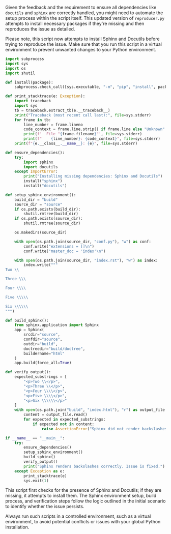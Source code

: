 Given the feedback and the requirement to ensure all dependencies like `docutils` and `sphinx` are correctly handled, you might need to automate the setup process within the script itself. This updated version of `reproducer.py` attempts to install necessary packages if they're missing and then reproduces the issue as detailed.

Please note, this script now attempts to install Sphinx and Docutils before trying to reproduce the issue. Make sure that you run this script in a virtual environment to prevent unwanted changes to your Python environment.

```python
import subprocess
import sys
import os
import shutil

def install(package):
    subprocess.check_call([sys.executable, "-m", "pip", "install", package])

def print_stacktrace(e: Exception):
    import traceback
    import sys
    tb = traceback.extract_tb(e.__traceback__)
    print("Traceback (most recent call last):", file=sys.stderr)
    for frame in tb:
        line_number = frame.lineno
        code_context = frame.line.strip() if frame.line else "Unknown"
        print(f'  File "{frame.filename}"', file=sys.stderr)
        print(f"    {line_number}: {code_context}", file=sys.stderr)
    print(f"{e.__class__.__name__}: {e}", file=sys.stderr)

def ensure_dependencies():
    try:
        import sphinx
        import docutils
    except ImportError:
        print("Installing missing dependencies: Sphinx and Docutils")
        install("sphinx")
        install("docutils")

def setup_sphinx_environment():
    build_dir = "build"
    source_dir = "source"
    if os.path.exists(build_dir):
        shutil.rmtree(build_dir)
    if os.path.exists(source_dir):
        shutil.rmtree(source_dir)

    os.makedirs(source_dir)

    with open(os.path.join(source_dir, "conf.py"), "w") as conf:
        conf.write("extensions = []\n")
        conf.write("master_doc = 'index'\n")

    with open(os.path.join(source_dir, "index.rst"), "w") as index:
        index.write("""
Two \\

Three \\\

Four \\\\

Five \\\\\

Six \\\\\\
""")

def build_sphinx():
    from sphinx.application import Sphinx
    app = Sphinx(
        srcdir="source",
        confdir="source",
        outdir="build",
        doctreedir="build/doctree",
        buildername="html"
    )
    app.build(force_all=True)

def verify_output():
    expected_substrings = [
        "<p>Two \\</p>",
        "<p>Three \\</p>",
        "<p>Four \\\\</p>",
        "<p>Five \\\\</p>",
        "<p>Six \\\\\\</p>"
    ]
    with open(os.path.join("build", "index.html"), "r") as output_file:
        content = output_file.read()
        for expected in expected_substrings:
            if expected not in content:
                raise AssertionError("Sphinx did not render backslashes as expected.")

if __name__ == "__main__":
    try:
        ensure_dependencies()
        setup_sphinx_environment()
        build_sphinx()
        verify_output()
        print("Sphinx renders backslashes correctly. Issue is fixed.")
    except Exception as e:
        print_stacktrace(e)
        sys.exit(1)
```

This script first checks for the presence of Sphinx and Docutils; if they are missing, it attempts to install them. The Sphinx environment setup, build process, and verification steps follow the logic outlined in the initial scenario to identify whether the issue persists.

Always run such scripts in a controlled environment, such as a virtual environment, to avoid potential conflicts or issues with your global Python installation.